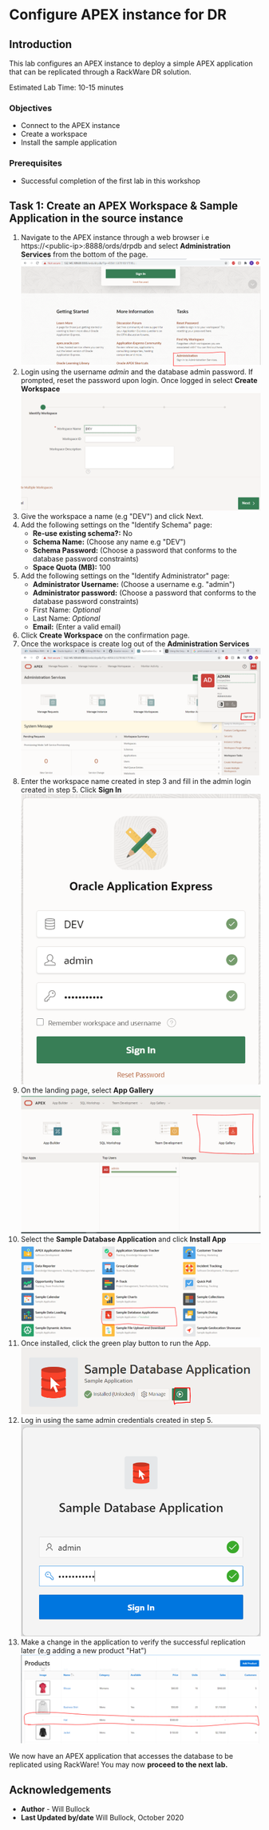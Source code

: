 # Configure APEX instance for DR 
## Introduction
This lab configures an APEX instance to deploy a simple APEX application that can be replicated through a RackWare DR solution.

Estimated Lab Time: 10-15 minutes

### Objectives
- Connect to the APEX instance
- Create a workspace
- Install the sample application

### Prerequisites
- Successful completion of the first lab in this workshop

## Task 1: Create an APEX Workspace & Sample Application in the source instance
1. Navigate to the APEX instance through a web browser i.e https://\<public-ip>:8888/ords/drpdb and select **Administration Services** from the bottom of the page.
    ![](./images/apex-admin.PNG)
2. Login using the username *admin* and the database admin password. If prompted, reset the password upon login. Once logged in select **Create Workspace**
    ![](./images/cr-wrkspc.PNG)
3. Give the workspace a name (e.g "DEV") and click Next.
4. Add the following settings on the "Identify Schema" page:
    - **Re-use existing schema?:** No
    - **Schema Name:** (Choose any name e.g "DEV")
    - **Schema Password:** (Choose a password that conforms to the database password constraints)
    - **Space Quota (MB):** 100
5. Add the following settings on the "Identify Administrator" page:
    - **Administrator Username:** (Choose a username e.g. "admin")
    - **Administrator password:** (Choose a password that conforms to the database password constraints)
    - First Name: *Optional*
    - Last Name: *Optional*
    - **Email:** (Enter a valid email)
6. Click **Create Workspace** on the confirmation page.
7. Once the workspace is create log out of the **Administration Services**
    ![](./images/logout.PNG)
8. Enter the workspace name created in step 3 and fill in the admin login created in step 5. Click  **Sign In**
    ![](./images/login.PNG)
9. On the landing page, select **App Gallery**
    ![](./images/app-gallery.PNG)
10. Select the **Sample Database Application** and click **Install App**
    ![](./images/db-app.PNG)
11. Once installed, click the green play button to run the App.
    ![](./images/run.PNG)
12. Log in using the same admin credentials created in step 5.
    ![](./images/admin-login.PNG)
13. Make a change in the application to verify the successful replication later (e.g adding a new product "Hat")
    ![](./images/hat.PNG)
    
We now have an APEX application that accesses the database to be replicated using RackWare! You may now **proceed to the next lab.**

## Acknowledgements
- **Author** - Will Bullock
- **Last Updated by/date** Will Bullock, October 2020



